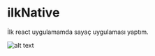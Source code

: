 # ilkNative

İlk react uygulamamda sayaç uygulaması yaptım.


![alt text](https://cdn.r10.net/editor/117258/1606228261.png)

